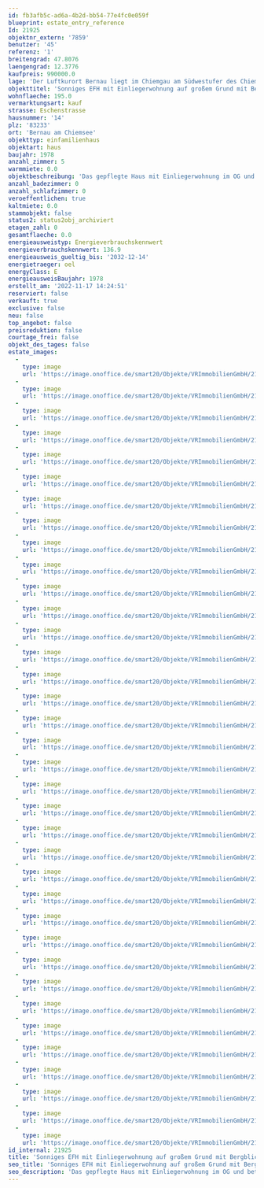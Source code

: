 ```yaml
---
id: fb3afb5c-ad6a-4b2d-bb54-77e4fc0e059f
blueprint: estate_entry_reference
Id: 21925
objektnr_extern: '7859'
benutzer: '45'
referenz: '1'
breitengrad: 47.8076
laengengrad: 12.3776
kaufpreis: 990000.0
lage: 'Der Luftkurort Bernau liegt im Chiemgau am Südwestufer des Chiemsees *** Südlich von Bernau erstrecken sich die Chiemgauer Alpen mit dem markanten Gipfel der Kampenwand. Östlich des Ortes liegt eine weitläufige Naturschutz-Moorlandschaft *** Der Ort hat 2 Anschlussstellen an die A8 und einen Bahnhof *** Am Chiemseeufer gibt es ein beliebtes Strandbad, Verleihe für Boote und Wassersportarten, eine Anlegestelle der Chiemsee-Schifffahrt, den Chiemseerundweg uvm. *** Einkaufscenter, Sportplatz, Tennisplatz und -halle, im Winter Loipen und das Hallenbad mit Sauna liegen ganz nah *** Einige Entfernungen ca.: Rosenheim 24 km, München 83 km, Kufstein 35 km, Traunstein 26 km, Salzburg 58 km und Reit im Winkl 25 km *** Von diesem mittels Hecke blickgeschützten Eckgrundstück hat man unverbaubaren Bergblick'
objekttitel: 'Sonniges EFH mit Einliegerwohnung auf großem Grund mit Bergblick'
wohnflaeche: 195.0
vermarktungsart: kauf
strasse: Eschenstrasse
hausnummer: '14'
plz: '83233'
ort: 'Bernau am Chiemsee'
objekttyp: einfamilienhaus
objektart: haus
baujahr: 1978
anzahl_zimmer: 5
warmmiete: 0.0
objektbeschreibung: 'Das gepflegte Haus mit Einliegerwohnung im OG und betoniertem Keller wurde in hochwertiger Fertigbauweise errichtet. Darum ist die Geschossdecke zum OG nicht betoniert *** Ostbalkon und geschützte Loggias am Südwest-Eck *** EG: Wohnzimmer mit offenem Kamin. Geräumiges Bad, sowie Gäste-WC. Solides Parkett im Wohn- und Schlafraum, ansonsten gefliest *** OG: Küchenraum, Duschbad und Bad mit Wanne, sowie große Speicher zum lagern. Die Dachfenster sind neuerem Datums *** Keller: 2 Räume wurden zu gemütlichen Aufenthaltsräumen ausgebaut mit el. Specksteinofen *** 1986 kam eine neue Garage mit überdachtem Vorplatz. Eine weitere, oder/und ein Carport möglich *** Grundbuch lastenfrei *** Inklusive Einbauküchen und -schränken, Sonnenmarkisen und Gartenhütte; der Rest wird geräumt'
anzahl_badezimmer: 0
anzahl_schlafzimmer: 0
veroeffentlichen: true
kaltmiete: 0.0
stammobjekt: false
status2: status2obj_archiviert
etagen_zahl: 0
gesamtflaeche: 0.0
energieausweistyp: Energieverbrauchskennwert
energieverbrauchskennwert: 136.9
energieausweis_gueltig_bis: '2032-12-14'
energietraeger: oel
energyClass: E
energieausweisBaujahr: 1978
erstellt_am: '2022-11-17 14:24:51'
reserviert: false
verkauft: true
exclusive: false
neu: false
top_angebot: false
preisreduktion: false
courtage_frei: false
objekt_des_tages: false
estate_images:
  -
    type: image
    url: 'https://image.onoffice.de/smart20/Objekte/VRImmobilienGmbH/21925/c322ab53-ed58-4406-8f65-b4a3ed2888d7.jpg'
  -
    type: image
    url: 'https://image.onoffice.de/smart20/Objekte/VRImmobilienGmbH/21925/9d1f1df3-0141-4117-9492-0fee364a010a.jpg'
  -
    type: image
    url: 'https://image.onoffice.de/smart20/Objekte/VRImmobilienGmbH/21925/36c8affb-2fc2-4903-8b9b-ae496af0bcf2.jpg'
  -
    type: image
    url: 'https://image.onoffice.de/smart20/Objekte/VRImmobilienGmbH/21925/3ff2eabb-fd22-4ece-aa98-d5bc7f06edd1.jpg'
  -
    type: image
    url: 'https://image.onoffice.de/smart20/Objekte/VRImmobilienGmbH/21925/00852eb5-a334-4647-a2f1-b30b66e49dc3.jpg'
  -
    type: image
    url: 'https://image.onoffice.de/smart20/Objekte/VRImmobilienGmbH/21925/28b8806b-cbbc-42ae-98c6-cb6d227ff705.jpg'
  -
    type: image
    url: 'https://image.onoffice.de/smart20/Objekte/VRImmobilienGmbH/21925/68c64521-18d3-49b4-855d-cd5b7cd7f6ea.jpg'
  -
    type: image
    url: 'https://image.onoffice.de/smart20/Objekte/VRImmobilienGmbH/21925/9039c936-5db4-4973-a7fb-588a0836521c.jpg'
  -
    type: image
    url: 'https://image.onoffice.de/smart20/Objekte/VRImmobilienGmbH/21925/e89f1e81-4c28-4627-8e7d-4639ea9c7890.jpg'
  -
    type: image
    url: 'https://image.onoffice.de/smart20/Objekte/VRImmobilienGmbH/21925/cb87bc33-6154-4d10-9ae8-8e5547bbc3f6.jpg'
  -
    type: image
    url: 'https://image.onoffice.de/smart20/Objekte/VRImmobilienGmbH/21925/d2599ddb-94dc-4278-9b46-0c88bf851834.jpg'
  -
    type: image
    url: 'https://image.onoffice.de/smart20/Objekte/VRImmobilienGmbH/21925/5483d379-1844-49d4-bf09-28ad90865325.jpg'
  -
    type: image
    url: 'https://image.onoffice.de/smart20/Objekte/VRImmobilienGmbH/21925/f18faf39-518a-4054-b0c2-3f7c47dde412.jpg'
  -
    type: image
    url: 'https://image.onoffice.de/smart20/Objekte/VRImmobilienGmbH/21925/8bbc8870-fd00-4691-8c53-4114f23d56da.jpg'
  -
    type: image
    url: 'https://image.onoffice.de/smart20/Objekte/VRImmobilienGmbH/21925/44083161-7d73-4975-a84d-1500daa30601.jpg'
  -
    type: image
    url: 'https://image.onoffice.de/smart20/Objekte/VRImmobilienGmbH/21925/a53ad088-ad72-4c91-929f-aceb1c18c4ee.jpg'
  -
    type: image
    url: 'https://image.onoffice.de/smart20/Objekte/VRImmobilienGmbH/21925/c6294ba3-6212-40e1-831e-89119e6dc6f7.jpg'
  -
    type: image
    url: 'https://image.onoffice.de/smart20/Objekte/VRImmobilienGmbH/21925/80d5ab3a-7abd-4896-bc36-af6abdf91578.jpg'
  -
    type: image
    url: 'https://image.onoffice.de/smart20/Objekte/VRImmobilienGmbH/21925/3ccf7434-7e76-4d7d-8691-9bd9aee11c7a.jpg'
  -
    type: image
    url: 'https://image.onoffice.de/smart20/Objekte/VRImmobilienGmbH/21925/c21d0721-37c4-49fc-9e8c-bcf7b92b42fc.jpg'
  -
    type: image
    url: 'https://image.onoffice.de/smart20/Objekte/VRImmobilienGmbH/21925/d1d05488-2172-4b78-a399-3a43e4bdf806.jpg'
  -
    type: image
    url: 'https://image.onoffice.de/smart20/Objekte/VRImmobilienGmbH/21925/6c08cd0f-c2fc-4554-94d3-89be6bb44d8d.jpg'
  -
    type: image
    url: 'https://image.onoffice.de/smart20/Objekte/VRImmobilienGmbH/21925/fd109ee5-0b5b-437a-ac4c-5afbfc16d468.jpg'
  -
    type: image
    url: 'https://image.onoffice.de/smart20/Objekte/VRImmobilienGmbH/21925/c5779676-117f-4ce7-83bc-99000f2867e2.jpg'
  -
    type: image
    url: 'https://image.onoffice.de/smart20/Objekte/VRImmobilienGmbH/21925/d86fd897-35bd-4863-bb86-249f17961038.jpg'
  -
    type: image
    url: 'https://image.onoffice.de/smart20/Objekte/VRImmobilienGmbH/21925/efe9d76c-38cc-410c-9e89-1130b4754257.jpg'
  -
    type: image
    url: 'https://image.onoffice.de/smart20/Objekte/VRImmobilienGmbH/21925/36cffb87-f62c-42b2-a6ba-7cdd291829fd.jpg'
  -
    type: image
    url: 'https://image.onoffice.de/smart20/Objekte/VRImmobilienGmbH/21925/523e3a8c-aea2-4cdd-b314-dd28c56b44b2.jpg'
  -
    type: image
    url: 'https://image.onoffice.de/smart20/Objekte/VRImmobilienGmbH/21925/f0fde399-d1f4-4e23-9256-fb1313b2b53a.jpg'
  -
    type: image
    url: 'https://image.onoffice.de/smart20/Objekte/VRImmobilienGmbH/21925/30af60dd-b414-4ca1-aba5-4d773bc4d23b.jpg'
  -
    type: image
    url: 'https://image.onoffice.de/smart20/Objekte/VRImmobilienGmbH/21925/0b928fd7-cfb0-43b1-8d71-1c51d83a7660.jpg'
  -
    type: image
    url: 'https://image.onoffice.de/smart20/Objekte/VRImmobilienGmbH/21925/45c459d5-4243-4a73-b90a-9d66a3556412.jpg'
  -
    type: image
    url: 'https://image.onoffice.de/smart20/Objekte/VRImmobilienGmbH/21925/cb914137-7be3-4233-a885-ad4bc34b9ab3.jpg'
  -
    type: image
    url: 'https://image.onoffice.de/smart20/Objekte/VRImmobilienGmbH/21925/2b3c70fe-2b3a-4d9f-90b2-5f87004ab2b5.jpg'
  -
    type: image
    url: 'https://image.onoffice.de/smart20/Objekte/VRImmobilienGmbH/21925/3bce5fb7-a4ae-45a3-b562-7cfe7d2e922b.jpg'
  -
    type: image
    url: 'https://image.onoffice.de/smart20/Objekte/VRImmobilienGmbH/21925/4e6cac5e-1579-45b5-a3c5-a34d4cacd633.jpg'
id_internal: 21925
title: 'Sonniges EFH mit Einliegerwohnung auf großem Grund mit Bergblick'
seo_title: 'Sonniges EFH mit Einliegerwohnung auf großem Grund mit Bergblick'
seo_description: 'Das gepflegte Haus mit Einliegerwohnung im OG und betoniertem Keller wurde in hochwertiger Fertigbauweise errichtet. Darum ist die Geschossdecke zum OG nicht be'
---
```

